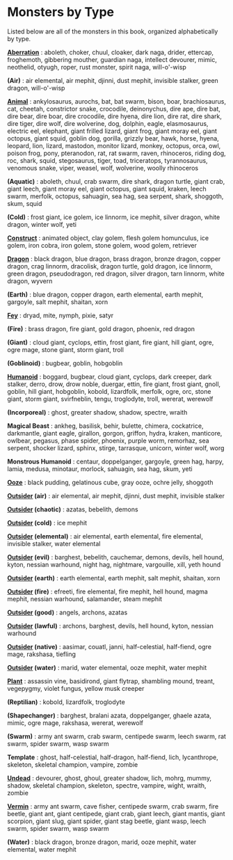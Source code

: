 # Monsters by Type

Listed below are all of the monsters in this book, organized alphabetically by type.

**[Aberration](creatureTypes#_abberation)** : aboleth, choker, chuul, cloaker, dark naga, drider, ettercap, froghemoth, gibbering mouther, guardian naga, intellect devourer, mimic, neothelid, otyugh, roper, rust monster, spirit naga, will-o'-wisp

**(Air)** : air elemental, air mephit, djinni, dust mephit, invisible stalker, green dragon, will-o'-wisp

**[Animal](creatureTypes#_animal)** : ankylosaurus, aurochs, bat, bat swarm, bison, boar, brachiosaurus, cat, cheetah, constrictor snake, crocodile, deinonychus, dire ape, dire bat, dire bear, dire boar, dire crocodile, dire hyena, dire lion, dire rat, dire shark, dire tiger, dire wolf, dire wolverine, dog, dolphin, eagle, elasmosaurus, electric eel, elephant, giant frilled lizard, giant frog, giant moray eel, giant octopus, giant squid, goblin dog, gorilla, grizzly bear, hawk, horse, hyena, leopard, lion, lizard, mastodon, monitor lizard, monkey, octopus, orca, owl, poison frog, pony, pteranodon, rat, rat swarm, raven, rhinoceros, riding dog, roc, shark, squid, stegosaurus, tiger, toad, triceratops, tyrannosaurus, venomous snake, viper, weasel, wolf, wolverine, woolly rhinoceros

**(Aquatic)** : aboleth, chuul, crab swarm, dire shark, dragon turtle, giant crab, giant leech, giant moray eel, giant octopus, giant squid, kraken, leech swarm, merfolk, octopus, sahuagin, sea hag, sea serpent, shark, shoggoth, skum, squid

**(Cold)** : frost giant, ice golem, ice linnorm, ice mephit, silver dragon, white dragon, winter wolf, yeti

**[Construct](creatureTypes#_construct)** : animated object, clay golem, flesh golem homunculus, ice golem, iron cobra, iron golem, stone golem, wood golem, retriever

**[Dragon](creatureTypes#_dragon)** : black dragon, blue dragon, brass dragon, bronze dragon, copper dragon, crag linnorm, dracolisk, dragon turtle, gold dragon, ice linnorm, green dragon, pseudodragon, red dragon, silver dragon, tarn linnorm, white dragon, wyvern

**(Earth)** : blue dragon, copper dragon, earth elemental, earth mephit, gargoyle, salt mephit, shaitan, xorn

**[Fey](creatureTypes#_fey)** : dryad, mite, nymph, pixie, satyr

**(Fire)** : brass dragon, fire giant, gold dragon, phoenix, red dragon

**(Giant)** : cloud giant, cyclops, ettin, frost giant, fire giant, hill giant, ogre, ogre mage, stone giant, storm giant, troll

**(Goblinoid)** : bugbear, goblin, hobgoblin

**[Humanoid](creatureTypes#_humanoid)** : boggard, bugbear, cloud giant, cyclops, dark creeper, dark stalker, derro, drow, drow noble, duergar, ettin, fire giant, frost giant, gnoll, goblin, hill giant, hobgoblin, kobold, lizardfolk, merfolk, ogre, orc, stone giant, storm giant, svirfneblin, tengu, troglodyte, troll, wererat, werewolf

**(Incorporeal)** : ghost, greater shadow, shadow, spectre, wraith

**Magical Beast** : ankheg, basilisk, behir, bulette, chimera, cockatrice, darkmantle, giant eagle, girallon, gorgon, griffon, hydra, kraken, manticore, owlbear, pegasus, phase spider, phoenix, purple worm, remorhaz, sea serpent, shocker lizard, sphinx, stirge, tarrasque, unicorn, winter wolf, worg

**Monstrous Humanoid** : centaur, doppelganger, gargoyle, green hag, harpy, lamia, medusa, minotaur, morlock, sahuagin, sea hag, skum, yeti

**[Ooze](creatureTypes#_ooze)** : black pudding, gelatinous cube, gray ooze, ochre jelly, shoggoth

**[Outsider](creatureTypes#_outsider) (air)** : air elemental, air mephit, djinni, dust mephit, invisible stalker

**[Outsider](creatureTypes#_outsider) (chaotic)** : azatas, bebelith, demons

**[Outsider](creatureTypes#_outsider) (cold)** : ice mephit

**[Outsider](creatureTypes#_outsider) (elemental)** : air elemental, earth elemental, fire elemental, invisible stalker, water elemental

**[Outsider](creatureTypes#_outsider) (evil)** : barghest, bebelith, cauchemar, demons, devils, hell hound, kyton, nessian warhound, night hag, nightmare, vargouille, xill, yeth hound

**[Outsider](creatureTypes#_outsider) (earth)** : earth elemental, earth mephit, salt mephit, shaitan, xorn

**[Outsider](creatureTypes#_outsider) (fire)** : efreeti, fire elemental, fire mephit, hell hound, magma mephit, nessian warhound, salamander, steam mephit

**[Outsider](creatureTypes#_outsider) (good)** : angels, archons, azatas

**[Outsider](creatureTypes#_outsider) (lawful)** : archons, barghest, devils, hell hound, kyton, nessian warhound

**[Outsider](creatureTypes#_outsider) (native)** : aasimar, couatl, janni, half-celestial, half-fiend, ogre mage, rakshasa, tiefling

**[Outsider](creatureTypes#_outsider) (water)** : marid, water elemental, ooze mephit, water mephit

**[Plant](creatureTypes#_plant)** : assassin vine, basidirond, giant flytrap, shambling mound, treant, vegepygmy, violet fungus, yellow musk creeper

**(Reptilian)** : kobold, lizardfolk, troglodyte

**(Shapechanger)** : barghest, bralani azata, doppelganger, ghaele azata, mimic, ogre mage, rakshasa, wererat, werewolf

**(Swarm)** : army ant swarm, crab swarm, centipede swarm, leech swarm, rat swarm, spider swarm, wasp swarm

**Template** : ghost, half-celestial, half-dragon, half-fiend, lich, lycanthrope, skeleton, skeletal champion, vampire, zombie

**[Undead](creatureTypes#_undead)** : devourer, ghost, ghoul, greater shadow, lich, mohrg, mummy, shadow, skeletal champion, skeleton, spectre, vampire, wight, wraith, zombie

**[Vermin](creatureTypes#_vermin)** : army ant swarm, cave fisher, centipede swarm, crab swarm, fire beetle, giant ant, giant centipede, giant crab, giant leech, giant mantis, giant scorpion, giant slug, giant spider, giant stag beetle, giant wasp, leech swarm, spider swarm, wasp swarm

**(Water)** : black dragon, bronze dragon, marid, ooze mephit, water elemental, water mephit

